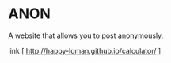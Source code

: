 # ANON
A website that allows you to post anonymously.  

link [ http://happy-loman.github.io/calculator/ ]
